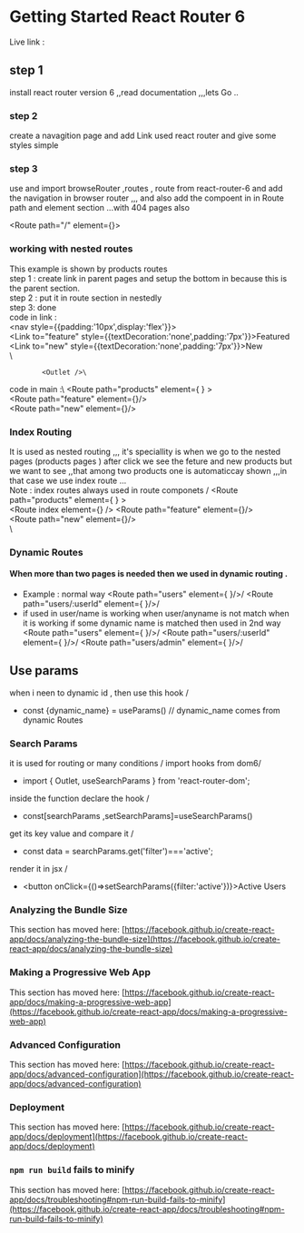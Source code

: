 # Getting Started React Router 6

Live link : 

## step 1

install react router version 6 ,,read documentation ,,,lets Go ..

### step 2

create a navagition page and add Link used react router and give some styles simple 

###  step 3

use and import browseRouter ,routes , route from react-router-6 and add the navigation in browser router ,,, and also add the compoent in in Route path and element section ...with 404 pages also

<Route path="/" element={<ComponentName/>}>



### working with nested routes  
This example is shown by products routes \
step 1 : create link in parent pages and setup the bottom in <outlet /> because this is the parent section.\
step 2 : put it in route section in nestedly \
step 3: done \
code in link :\
            <nav style={{padding:'10px',display:'flex'}}>\
                <Link to="feature" style={{textDecoration:'none',padding:'7px'}}>Featured</Link>\
                <Link to="new" style={{textDecoration:'none',padding:'7px'}}>New</Link>\
            </nav>\

            <Outlet />\
code in main :\ 
        <Route path="products" element={<Products /> } >\
            <Route path="feature" element={<FeatureProducts />}/>\
            <Route path="new" element={<NewProducts />}/>\
        </Route>

### Index Routing 

It is used as nested routing ,,, it's speciallity is  when we go to the nested pages (products pages ) after click we see the feture and new products but we want to see ,,that among two products one is automaticcay shown ,,,in that case we use index route ...<br/>
Note : index routes always used in route componets /
        <Route path="products" element={<Products /> } >\
           <Route index element={<FeatureProducts />} />
            <Route path="feature" element={<FeatureProducts />}/>\
            <Route path="new" element={<NewProducts />}/>\
        </Route>\

### Dynamic Routes 
  #### When more than two pages is needed then we used in dynamic routing .
  * Example : normal way
         <Route path="users" element={<Users /> }/>/
         <Route path="users/:userId" element={<UserDetails /> }/>/
  * if used in user/name is working when user/anyname is not match when it is working if some dynamic name is matched then used in 2nd way
         <Route path="users" element={<Users /> }/>/
         <Route path="users/:userId" element={<UserDetails /> }/>/
         <Route path="users/admin" element={<Admin /> }/>/



## Use params 

when i neen to dynamic id , then use this hook /
* const {dynamic_name} = useParams()  // dynamic_name comes from dynamic Routes 


### Search Params 

it is used for routing or many conditions  /
import hooks from dom6/
* import { Outlet, useSearchParams } from 'react-router-dom';

inside the function declare the hook /
*  const[searchParams ,setSearchParams]=useSearchParams() 

get its key value and compare it /
*  const data = searchParams.get('filter')==='active';

render it in jsx /
*  <button onClick={()=>setSearchParams({filter:'active'})}>Active Users </button>


### Analyzing the Bundle Size

This section has moved here: [https://facebook.github.io/create-react-app/docs/analyzing-the-bundle-size](https://facebook.github.io/create-react-app/docs/analyzing-the-bundle-size)

### Making a Progressive Web App

This section has moved here: [https://facebook.github.io/create-react-app/docs/making-a-progressive-web-app](https://facebook.github.io/create-react-app/docs/making-a-progressive-web-app)

### Advanced Configuration

This section has moved here: [https://facebook.github.io/create-react-app/docs/advanced-configuration](https://facebook.github.io/create-react-app/docs/advanced-configuration)

### Deployment

This section has moved here: [https://facebook.github.io/create-react-app/docs/deployment](https://facebook.github.io/create-react-app/docs/deployment)

### `npm run build` fails to minify

This section has moved here: [https://facebook.github.io/create-react-app/docs/troubleshooting#npm-run-build-fails-to-minify](https://facebook.github.io/create-react-app/docs/troubleshooting#npm-run-build-fails-to-minify)
